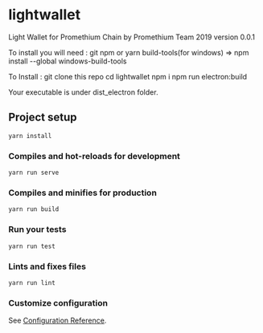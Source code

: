 # lightwallet
Light Wallet for Promethium Chain by Promethium Team 2019 version 0.0.1

To install you will need :
git
npm or yarn
build-tools(for windows) => npm install --global windows-build-tools

To Install :
git clone this repo
cd lightwallet
npm i
npm run electron:build

Your executable is under dist_electron folder.


## Project setup
```
yarn install
```

### Compiles and hot-reloads for development
```
yarn run serve
```

### Compiles and minifies for production
```
yarn run build
```

### Run your tests
```
yarn run test
```

### Lints and fixes files
```
yarn run lint
```

### Customize configuration
See [Configuration Reference](https://cli.vuejs.org/config/).
